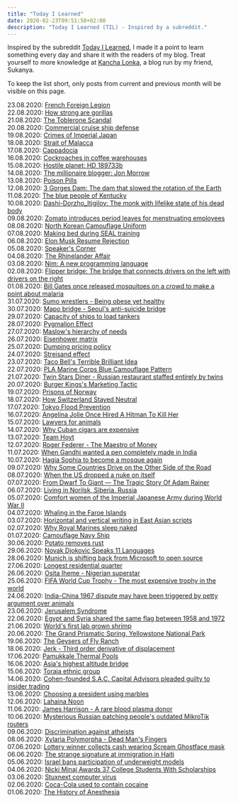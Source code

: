 ```yaml
---
title: "Today I Learned"
date: 2020-02-23T09:51:58+02:00
description: "Today I Learned (TIL) - Inspired by a subreddit."
---
```


Inspired by the subreddit [Today I Learned](https://www.reddit.com/r/todayilearned/), I made it a point to learn something every day and share it with the readers of my blog. Treat yourself to more knowledge at <a href="https://www.kanchalonka.com/til/" target="_blank">Kancha Lonka</a>, a blog run by my friend, Sukanya.

To keep the list short, only posts from current and previous month will be visible on this page.

23.08.2020: <a href = "https://en.wikipedia.org/wiki/French_Foreign_Legion" target = "_blank">French Foreign Legion</a><br>
22.08.2020: <a href = "https://www.nyungweforestnationalpark.org/how-strong-are-gorillas/" target = "_blank">How strong are gorillas</a><br>
21.08.2020: <a href = "https://qr.ae/pN24QD" target = "_blank">The Toblerone Scandal</a><br>
20.08.2020: <a href = "https://qr.ae/pN2Piq" target = "_blank">Commercial cruise ship defense</a><br>
19.08.2020: <a href = "https://qr.ae/pN2PiL" target = "_blank">Crimes of Imperial Japan</a><br>
18.08.2020: <a href = "https://en.wikipedia.org/wiki/Strait_of_Malacca" target = "_blank">Strait of Malacca</a><br>
17.08.2020: <a href = "https://qr.ae/pN2rdO" target = "_blank">Cappadocia</a><br>
16.08.2020: <a href = "https://qr.ae/pN2PaW" target = "_blank">Cockroaches in coffee warehouses</a><br>
15.08.2020: <a href = "https://qr.ae/pN2PaJ" target = "_blank">Hostile planet: HD 189733b</a><br>
14.08.2020: <a href = "https://entrepreneurshandbook.co/lessons-from-millionaire-blogger-jon-morrow-after-8-years-of-writing-d330b80306bd" target = "_blank">The millionaire blogger: Jon Morrow</a><br> 
13.08.2020: <a href = "https://www.investopedia.com/terms/p/poisonpill.asp" target = "_blank">Poison Pills</a><br>
12.08.2020: <a href = "https://qr.ae/pN2hTJ" target = "_blank">3 Gorges Dam: The dam that slowed the rotation of the Earth</a><br>
11.08.2020: <a href = "https://medium.com/history-of-yesterday/the-blue-people-of-kentucky-2c0fcfea4fd7" target = "_blank">The blue people of Kentucky</a><br>
10.08.2020: <a href = "https://en.wikipedia.org/wiki/Dashi-Dorzho_Itigilov" target = "_blank">Dashi-Dorzho_Itigilov: The monk with lifelike state of his dead body</a><br>
09.08.2020: <a href = "https://www.thenewsminute.com/article/zomato-introduces-period-leaves-menstruating-employees-130368?fbclid=IwAR1BqHfPt2hr-KbtRoYJccRJHAuv317_51HN8ozi60DMe0STQCcCwJ1BwYQ" target = "_blank">Zomato introduces period leaves for menstruating employees</a><br>
08.08.2020: <a href = "https://qr.ae/pN2X5E" target = "_blank">North Korean Camouflage Uniform</a><br>
07.08.2020: <a href = "https://qr.ae/pN2X5z" target = "_blank">Making bed during SEAL training</a><br>
06.08.2020: <a href = "https://www.linkedin.com/pulse/20140902001902-7207283-elon-musk-resume-rejection/" target = "_blank">Elon Musk Resume Rejection</a><br>
05.08.2020: <a href = "https://qr.ae/pNsBHC" target = "_blank">Speaker's Corner</a><br>
04.08.2020: <a href = "https://medium.com/history-of-yesterday/the-rhinelander-affair-a626eac582b8" target = "_blank">The Rhinelander Affair</a><br>
03.08.2020: <a href = "https://medium.com/better-programming/a-python-substitute-i-tried-out-the-best-programming-language-youve-never-heard-of-9e29cd1893c0" target = "_blank">Nim: A new programming language</a><br>
02.08.2020: <a href = "https://www.fastcompany.com/1660258/ingenious-flipper-bridge-melds-left-side-drivers-right-side-drivers" target = "_blank">Flipper bridge: The bridge that connects drivers on the left with drivers on the right</a><br>
01.08.2020: <a href = "https://www.cnbc.com/2017/11/28/bill-gates-released-swarming-mosquitoes-to-make-a-point-about-malaria.html" target = "_blank">Bill Gates once released mosquitoes on a crowd to make a point about malaria</a><br>
31.07.2020: <a href = "https://medium.com%2F@medium.com/@SylviaTaraPhD/by-any-standard-the-sumo-wrestler-would-be-considered-obese-596defe012a9" target = "_blank">Sumo wrestlers - Being obese yet healthy</a><br>
30.07.2020: <a href = "https://soranews24.com/2014/02/26/seoul-anti-suicide-initiative-backfires-deaths-increase-over-than-six-times/" target = "_blank">Mapo bridge - Seoul's anti-suicide bridge</a><br>
29.07.2020: <a href = "https://qr.ae/pNslax" target = "_blank">Capacity of ships to load tankers</a><br>
28.07.2020: <a href = "https://medium.com/be-unique/the-pygmalion-effect-explains-why-many-talents-are-ignored-66b9cf37d09" target = "_blank">Pygmalion Effect</a><br>
27.07.2020: <a href = "https://en.wikipedia.org/wiki/Maslow%27s_hierarchy_of_needs" target = "_blank">Maslow's hierarchy of needs</a><br>
26.07.2020: <a href = "https://www.eisenhower.me/eisenhower-matrix/" target = "_blank">Eisenhower matrix</a><br>
25.07.2020: <a href = "https://en.wikipedia.org/wiki/Dumping_(pricing_policy)" target = "_blank">Dumping pricing policy</a><br>
24.07.2020: <a href = "https://en.wikipedia.org/wiki/Streisand_effect" target = "_blank">Streisand effect</a><br>
23.07.2020: <a href = "https://medium.com/better-marketing/taco-bells-terrible-brilliant-idea-that-actually-worked-27045afbfcf3" target = "_blank">Taco Bell's Terrible Brilliant Idea</a><br>
22.07.2020: <a href = "https://qr.ae/pNsHMT" target = "_blank">PLA Marine Corps Blue Camouflage Pattern</a><br>
21.07.2020: <a href = "https://www.atlasobscura.com/places/twin-stars-diner" target = "_blank">Twin Stars Diner - Russian restaurant staffed entirely by twins</a><br>
20.07.2020: <a href = "https://qr.ae/pNs2q2" target = "_blank">Burger Kings's Marketing Tactic</a><br>
19.07.2020: <a href = "https://qr.ae/pNsKFd" target = "_blank">Prisons of Norway</a><br>
18.07.2020: <a href = "https://www.youtube.com/watch?v=YeAxxMZf1O4" target = "_blank">How Switzerland Stayed Neutral</a><br>
17.07.2020: <a href = "https://www.youtube.com/watch?v=Rp2l6nFIsZA" target = "_blank">Tokyo Flood Prevention</a><br>
16.07.2020: <a href = "https://www.iheart.com/content/2017-12-11-angelina-jolie-confesses-that-she-once-hired-a-hitman-to-kill-her/" target = "_blank">Angelina Jolie Once Hired A Hitman To Kill Her</a><br>
15.07.2020: <a href = "http://www.telegraph.co.uk/news/worldnews/europe/switzerland/7394698/Swiss-voters-reject-lawyers-for-animals-in-referendum.html" target = "_blank">Lawyers for animals</a><br>
14.07.2020: <a href = "https://www.youtube.com/watch?v=vA_j6rjsBec" target = "_blank">Why Cuban cigars are expensive</a><br>
13.07.2020: <a href = "https://en.wikipedia.org/wiki/Team_Hoyt" target = "_blank">Team Hoyt</a><br>
12.07.2020: <a href = "https://www.youtube.com/watch?v=WZFutg-aV8Y" target = "_blank">Roger Federer - The Maestro of Money</a><br>
11.07.2020: <a href = "https://qr.ae/pNK0j6" target = "_blank">When Gandhi wanted a pen completely made in India</a><br>
10.07.2020: <a href = "https://www.dw.com/en/hagia-sophia-conversion-mosque-museum/a-54129804" target = "_blank">Hagia Sophia to become a mosque again</a><br>
09.07.2020: <a href = "https://medium.com/knowledge-stew/why-some-countries-drive-on-the-other-side-of-the-road-c77cfced83b3" target = "_blank">Why Some Countries Drive on the Other Side of the Road</a><br>
08.07.2020: <a href = "https://medium.com/history-of-yesterday/when-the-us-dropped-a-nuke-on-itself-d526fc854ad9" target = "_blank">When the US dropped a nuke on itself</a><br>
07.07.2020: <a href = "https://allthatsinteresting.com/adam-rainer" target = "_blank">From Dwarf To Giant — The Tragic Story Of Adam Rainer</a><br>
06.07.2020: <a href = "https://qr.ae/pNKqOw" target = "_blank">Living in Norilsk, Siberia, Russia</a><br>
05.07.2020: <a href = "https://medium.com/lessons-from-history/the-disgusting-story-of-the-japanese-comfort-women-1b8d1d849878" target = "_blank">Comfort women of the Imperial Japanese Army during World War II</a><br>
04.07.2020: <a href = "https://qr.ae/pNKDP5" target = "_blank">Whaling in the Faroe Islands</a><br>
03.07.2020: <a href = "https://en.wikipedia.org/wiki/Horizontal_and_vertical_writing_in_East_Asian_scripts" target = "_blank">Horizontal and vertical writing in East Asian scripts</a><br>
02.07.2020: <a href = "https://www.wearethemighty.com/why-royal-marines-sleep-naked" target = "_blank">Why Royal Marines sleep naked</a><br>
01.07.2020: <a href = "https://qr.ae/pNKcDW" target = "_blank">Camouflage Navy Ship</a><br>
30.06.2020: <a href = "https://qr.ae/pNKcDg" target = "_blank">Potato removes rust</a><br>
29.06.2020: <a href = "https://www.youtube.com/watch?v=sUtQadqgxZo" target = "_blank">Novak Djokovic Speaks 11 Languages</a><br>
28.06.2020: <a href = "https://www.zdnet.com/article/linux-not-windows-why-munich-is-shifting-back-from-microsoft-to-open-source-again/" target = "_blank">Munich is shifting back from Microsoft to open source</a><br>
27.06.2020: <a href = "https://qr.ae/pNKUfX" target = "_blank">Longest residential quarter</a><br>
26.06.2020: <a href = "https://en.wikipedia.org/wiki/Osita_Iheme" target = "_blank">Osita Iheme - Nigerian superstar</a><br>
25.06.2020: <a href = "https://www.olympia.com.au/corporate/blog/expensive-trophies" target = "_blank">FIFA World Cup Trophy - The most expensive trophy in the world</a><br>
24.06.2020: <a href = "https://www.firstpost.com/india/holy-sheep-india-chinas-1967-dispute-may-have-been-triggered-by-petty-argument-over-animals-3777527.html" target = "_blank">India-China 1967 dispute may have been triggered by petty argument over animals</a><br>
23.06.2020: <a href = "https://en.wikipedia.org/wiki/Jerusalem_syndrome" target = "_blank">Jerusalem Syndrome</a><br>
22.06.2020: <a href = "https://www.sis.gov.eg/Story/8/Egypt-Flag?lang=en-us" target = "_blank">Egypt and Syria shared the same flag between 1958 and 1972</a><br>
21.06.2020: <a href = "https://www.youtube.com/watch?v=bOOgo8Kfc1w" target = "_blank">World's first lab grown shrimp</a><br>
20.06.2020: <a href = "https://www.youtube.com/watch?v=t5IDzsVTf-Q" target = "_blank">The Grand Prismatic Spring, Yellowstone National Park</a><br>
19.06.2020: <a href = "https://www.youtube.com/watch?v=3uIY1k0yfgA" target = "_blank">The Geysers of Fly Ranch</a><br>
18.06.2020: <a href = "http://wearcam.org/absement/Derivatives_of_displacement.htm" target = "_blank">Jerk - Third order derivative of displacement</a><br>
17.06.2020: <a href = "https://drifterplanet.com/pamukkale-turkey-travertine-thermal-pools-hierapolis/" target = "_blank">Pamukkale Thermal Pools</a><br>
16.06.2020: <a href = "https://timesofindia.indiatimes.com/travel/destinations/spiti-valley-is-home-to-asias-highest-bridge/as69342248.cms" target = "_blank">Asia's highest altitude bridge</a><br>
15.06.2020: <a href = "https://www.exotravel.com/blog/en/toraja-ethnic-people-indonesia/" target = "_blank">Toraja ethnic group</a><br>
14.06.2020: <a href = "https://en.wikipedia.org/wiki/Steven_A._Cohen" target = "_blank">Cohen-founded S.A.C. Capital Advisors pleaded guilty to insider trading</a><br>
13.06.2020: <a href = "https://www.bbc.com/news/av/world-africa-38164870/gambia-election-voters-use-marbles-to-choose-president" target = "_blank">Choosing a president using marbles</a><br>
12.06.2020: <a href = "https://en.wikipedia.org/wiki/Lahaina_Noon" target = "_blank">Lahaina Noon</a><br>
11.06.2020: <a href = "https://en.wikipedia.org/wiki/James_Harrison_(blood_donor)" target = "_blank">James Harrison - A rare blood plasma donor</a><br>
10.06.2020: <a href = "https://www.zdnet.com/article/a-mysterious-grey-hat-is-patching-peoples-outdated-mikrotik-routers/" target = "_blank">Mysterious Russian patching people's outdated MikroTik routers</a><br>
09.06.2020: <a href = "https://en.wikipedia.org/wiki/Discrimination_against_atheists" target = "_blank">Discrimination against atheists</a><br>
08.06.2020: <a href = "https://en.wikipedia.org/wiki/Xylaria_polymorpha" target = "_blank">Xylaria Polymorpha - Dead Man's Fingers</a><br>
07.06.2020: <a href = "https://consequenceofsound.net/2019/02/superlotto-winner-scream-mask/" target = "_blank">Lottery winner collects cash wearing Scream Ghostface mask</a><br>
06.06.2020: <a href = "https://qr.ae/pNKRdv" target = "_blank">The strange signature at immigration in Haiti</a><br>
05.06.2020: <a href = "https://www.bbc.com/news/world-middle-east-17450275#:~:text=The%20Israeli%20government%20has%20passed,make%20a%20model%20appear%20thinner" target = "_blank">Israel bans participation of underweight models</a><br>
04.06.2020: <a href = "https://www.billboard.com/articles/columns/hip-hop/8463821/nicki-minaj-awards-37-college-students-scholarship" target = "_blank">Nicki Minaj Awards 37 College Students With Scholarships</a><br>
03.06.2020: <a href = "https://en.wikipedia.org/wiki/Stuxnet" target = "_blank">Stuxnext computer virus</a><br>
02.06.2020: <a href = "https://www.technology.org/2019/03/15/coca-cola-does-not-contain-cocaine-anymore-but-there-still-is-a-connection-to-the-production-of-the-drug/" target = "_blank">Coca-Cola used to contain cocaine</a><br>
01.06.2020: <a href = "https://medium.com/history-of-yesterday/the-history-of-anesthesia-40b8478032bf" target = "_blank">The History of Anesthesia</a><br>
<!-- 
31.05.2020: <a href = "https://medium.com/history-of-yesterday/how-ibm-helped-hitlers-holocaust-c119709dabf6" target = "_blank">How IBM Helped Hitler’s Holocaust</a><br>
30.05.2020: <a href = "https://en.wikipedia.org/wiki/High_Altitude_Warfare_School" target = "_blank"></a><br>
29.05.2020: <a href = "https://qr.ae/pNy6bN" target = "_blank">Kode with Klossy</a><br> 
28.05.2020: <a href = "https://medium.com/history-of-yesterday/the-man-who-was-hanged-twice-b35d262949b7">Admiral Wilhelm Franz Canaris - The Man Who Was Hanged Twice</a><br>
27.05.2020: <a href = "https://en.wikipedia.org/wiki/The_Noid" target = "_blank">The Noid commercial for Domino's Pizza</a><br>
26.05.2020: <a href = "https://qr.ae/pNyVFQ" target = "_blank">Simo Häyhä - The Finnish Sniper</a><br>
25.05.2020: <a href = "https://medium.com/mind-cafe/a-3-minute-hack-for-focus-youve-probably-never-heard-of-40708b788a0f" target = "_blank">Binaural Beats</a><br>
24.05.2020: <a href = "https://www.youtube.com/watch?v=l117wfB0g3o" target = "_blank">The Turkish language that is whistled</a><br>
23.05.2020: <a href = "https://www.youtube.com/watch?v=aPb-slJH9Vs" target = "_blank">How pencils are made</a><br>
22.05.2020: <a href = "https://en.wikipedia.org/wiki/1996_Charkhi_Dadri_mid-air_collision" target = "_blank">The world's deadliest mid-air collision between Saudi Arabian Airlines and Kazakhstan Airlines</a><br>
21.05.2020: <a href = "https://qr.ae/pNyWKh" target = "_blank">Measles erases the memory of your immune system</a><br>
20.05.2020: <a href = "https://allthatsinteresting.com/kamel-abdel-rahman" target = "_blank">Man With Iron Rod Jammed Through His Head</a><br>
19.05.2020: <a href = "https://qr.ae/pNyWKi" target = "_blank">The man who survived 438 days in the Pacific ocean</a><br>
18.05.2020: <a href = "https://qr.ae/pNy5HH" target = "_blank">The Nigerean town with highest birth rate for twins</a><br>
17.05.2020: <a href = "http://www.whiteeagleaerospace.com/supersonic-nightmare/" target = "_blank">George F. Smith - The first man to survive ejection from an aircraft in supersonic flight</a><br>
16.05.2020: <a href = "https://www.facebook.com/logical.indian/videos/679927412796347/" target = "_blank">Plasma therapy for COVID-19</a><br> 
15.05.2020: <a href = "https://www.facebook.com/watch/?ref=saved&v=656772024913617" target = "_blank">A Socialist Video Game That Lets You Control a Revolution</a><br>
14.05.2020: <a href = "https://ideas.ted.com/why-does-running-give-you-a-high-heres-the-science/" target = "_blank">Why does running give you a high?</a><br>
13.05.2020: <a href = "https://qr.ae/pNyYdU" target = "_blank">Peggy Whitson</a><br>
12.05.2020: <a href = "https://www.quora.com/What-are-some-interesting-facts-about-sea-turtles/answer/Jerry-Joo-3?ch=10&share=c6ba881d&srid=O2FL" target = "_blank">Inside a sea turtle's mouth</a><br>
11.05.2020: <a href = "https://en.wikipedia.org/wiki/Straw_man" target = "_blank">Straw Man Fallacy</a><br>
10.05.2020: <a href = "https://en.wikipedia.org/wiki/Dutch_Water_Line" target = "_blank">Dutch Water Line - Holland's water-based defences</a><br>
09.05.2020: <a href = "https://en.wikipedia.org/wiki/Angus_Barbieri%27s_fast" target = "_blank">Angus Barbieri's fast of 382 days</a><br>
08.05.2020: <a href = "https://www.tweaktown.com/asktheexperts/103/since_intel_s_core_i7_is_cherry_picked_during_the_binning_process_does_that_make_them_better_than_the_core_i3_or_i5_for_general_performance_and_gaming/index.html" target = "_blank">Processor binning</a><br>
07.05.2020: <a href = "https://en.wikipedia.org/wiki/Markhor" target = "_blank">Markhor</a><br>
06.05.2020: <a href = "https://www.nytimes.com/2007/09/29/us/29missing.html" target = "_blank">Missing Woman Found Alive in Wrecked Car After 8 Days</a><br>
05.05.2020: <a href = "https://qr.ae/pNyTvu" target = "_blank">Natural beehives</a><br>
04.05.2020: <a href = "https://en.wikipedia.org/wiki/United_States_Navy_SEAL_selection_and_training" target = "_blank">United States Navy SEAL selection and training</a><br>
03.05.2020: <a href = "https://www.bbc.com/news/world-latin-america-45195188" target = "_blank">World's poorest ex-president Mujica turns down pension</a><br>
02.05.2020: <a href = "https://en.wikipedia.org/wiki/Cotton_ball_diet" target = "_blank">Cotton ball diet</a><br>
01.05.2020: <a href = "https://qr.ae/pNrEdY" target = "_blank">Mustard Gas</a><br>
30.04.2020: <a href = "https://en.wikipedia.org/wiki/White_torture" target = "_blank">White Torture</a><br>
29.04.2020: <a href = "https://edition.cnn.com/style/article/baikonur-buran-soviet-space-shuttle/index.html" target = "_blank">Abandoned USSR shuttles in Kazakhstan</a><br>
28.04.2020: <a href = "https://www.quora.com/Do-you-want-to-share-something/answer/Jay-Kamdar?ch=10&share=763bf936&srid=O2FL" target = "_blank">The Hope Experiment</a><br>
27.04.2020: <a href = "https://en.wikipedia.org/wiki/Roger_Bannister" target = "_blank">Roger Bannister - The first athelete to run a mile in under four minutes</a><br>
26.04.2020: <a href = "https://www.thebetterindia.com/117862/noor-inayat-khan-spy-princess-india-britain-france-world-war-two/?fbclid=IwAR1NBaB_zgc9nW6NgxapkGFiMHs71npEfyGfZfBj7y7YtdNrlmDiLcxUA80">Noor Inayat Khan - The Indian Spy Princess Who Died Fighting the Nazis</a><br>
25.04.2020: <a href = "https://medium.com/history-of-yesterday/the-soviet-anti-tank-dog-7f00425652eb" target = "_blank">The Soviet Anti-Tank Dog - How the Soviets used man’s best friend to combat the Wehrmacht</a><br>
24.04.2020: <a href = "https://en.wikipedia.org/wiki/Kamikaze" target = "_blank">Kamikaze - The Japanese suicide tactic</a><br>
23.04.2020: <a href = "https://medium.com/better-marketing/the-most-damaging-tweet-ever-abcf467b0158" target = "_blank">The controversial tweet on AIDS</a><br>
22.04.2020: <a href = "https://forge.medium.com/an-fbi-analysts-6-steps-for-predicting-people-s-behavior-21d486c33a46" target = "_blank">An FBI Analyst’s 6 Steps for Predicting People’s Behavior</a><br>
21.04.2020: <a href = "https://medium.com/history-of-yesterday/special-soviet-coca-cola-6b64f9db132d" target = "_blank">Special Soviet Coca Cola</a><br>
20.04.2020: <a href = "https://en.wikipedia.org/wiki/Eesti_Ekspress" target = "_blank">Eesti Ekspress</a><br>
19.04.2020: <a href = "https://www.mic.com/p/this-smart-toilet-can-identify-your-butthole-analyze-your-poop-for-diseases-22792633?fbclid=IwAR3ELojwYifdi-HmMMZXx_Su2YbMULwOXrC7kAd-Q3po5dpibTOy1xT-rXg" target = "_blank">Smart toilet that can identify butthole and analyze poop for diseases</a><br>
18.04.2020: <a href = "https://en.wikipedia.org/wiki/Phoenix_Jones" target = "_blank">Phoenix Jones - The Americal real life superhero</a><br>
17.04.2020: <a href = "https://en.wikipedia.org/wiki/Glasnost" target = "_blank">Glasnost</a><br>
16.04.2020: <a href = "https://www.quora.com/What-picture-looks-like-something-bad-is-happening-but-really-everything-is-cool/answer/Sean-Kernan?ch=10&share=a3cb5607&srid=O2FL" target = "_blank">Cow Tippers</a><br>
15.04.2020: <a href = "https://www.youtube.com/watch?v=dU8Ah1VC2Wg" target = "_blank">Cost of fuel for an aircraft</a><br>
14.04.2020: <a href = "https://www.youtube.com/watch?v=5Wq0yv73NpY" target = "_blank">Zimbabwe's Currency Crisis</a><br>
13.04.2020: <a href = "https://www.youtube.com/watch?v=SX1xmaKPb9o" target = "_blank">The Secret Infrastructure Beneath NYC</a><br>
12.04.2020: <a href = "https://en.wikipedia.org/wiki/Cyanosis" target = "_blank">Cyanosis</a><br>
11.04.2020: <a href = "https://www.bbc.com/future/article/20181211-what-its-like-to-work-in-the-biggest-building-in-the-world" target = "_blank">Boeing’s Everett Factory</a><br>
10.04.2020: <a href = "https://www.bbc.com/future/article/20190503-the-deepest-hole-we-have-ever-dug" target = "_blank">Kola Superdeep Borehole - The deepest manmade hole on Earth</a><br>
09.04.2020: <a href = "https://www.bbc.com/future/article/20170801-the-ghostly-radio-station-that-no-one-claims-to-run" target = "_blank">MDZhB - The ghostly radio station</a><br>
08.04.2020: <a href = "https://www.theguardian.com/world/2010/dec/03/jean-bedel-bokassa-posthumous-pardon" target = "_blank">Jean-Bédel Bokassa - The dictator accused of cannibalism and feeding his opponents to animals</a><br>
07.04.2020: <a href = "https://www.youtube.com/watch?v=EkRRo5DN9lI" target = "_blank">The Logistics of the International Space Station</a><br>
06.04.2020: <a href="https://www.blockworks.uk/the-uncensored-library" target="_blank">The Uncensored Library</a><br>
05.04.2020: <a href="https://en.wikipedia.org/wiki/Turritopsis_dohrnii" target="_blank">Immortal Jellyfish</a><br>
04.04.2020: <a href="https://www.telegraph.co.uk/finance/personalfinance/borrowing/creditcards/10231556/Man-who-created-own-credit-card-sues-bank-for-not-sticking-to-terms.html" target="_blank">Dmitry Argarkov - The man who sued bank for not sticking to his terms</a><br>
03.04.2020: <a href="https://en.wikipedia.org/wiki/Black_Death" target="_blank">Black Death - The most devastating pandemic recorded in human histor</a><br>
02.04.2020: <a href="https://www.youtube.com/watch?v=DqC3ieJJlFM" target="_blank">Pangolins: The Most Trafficked Mammal</a><br>
01.04.2020: <a href="https://en.wikipedia.org/wiki/P._K._Mahanandia" target="_blank">Pradyumna Kumar Mahanandia - The man who cycled from India to Sweden to meet his love</a><br>
31.03.2020: <a href="https://en.wikipedia.org/wiki/Emmanuel_Nwude" target="_blank">Emmanuel Nwude - The man who sold a fake airport</a><br>
30.03.2020: <a href="https://www.quora.com/What-is-something-that-most-people-dont-know/answer/Jeevanandham-7?ch=10&share=108bf06a&srid=O2FL" target="_blank">Identifying which tablets in India require a prescription</a><br>
29.03.2020: <a href="https://www.quora.com/How-can-you-be-a-hero-without-having-to-fight/answer/Khang-N-Che?ch=10&share=5b7827a3&srid=O2FL" target="_blank">Peter Wang - The boy who was posthumously admitted into the U.S. Military Academy</a><br>
28.03.2020: <a href="https://qz.com/798443/robin-williams-suffered-from-dementia-with-lewy-bodies-a-widely-under-diagnosed-condition/" target="_blank">DLB - Dementia with Lewy Bodies</a><br>
27.03.2020: <a href="https://en.wikipedia.org/wiki/Frank_%22Cannonball%22_Richards" target = "_blank">Frank "Cannonball" Richards - The man who took a cannonball shot</a><br>
26.03.2020: <a href="https://en.wikipedia.org/wiki/Christopher_Voss">Christopher Voss - American businessman, author, professor and a former FBI hostage negotiator</a><br>
25.03.2020: <a href="https://en.wikipedia.org/wiki/Elk_Cloner" target="_blank">Elk Cloner</a><br>
24.03.2020: <a href="https://www.youtube.com/watch?v=yqUFy-t4MlQ" target="_blank">How small pox was eradicated</a><br>
23.03.2020: <a href="https://www.youtube.com/watch?v=UMMwgvLmN-M" target="_blank">What we know about Ebola</a><br>
22.03.2020: <a href="https://en.wikipedia.org/wiki/Uruguayan_Air_Force_Flight_571" target="_blank">Uruguayan Air Force Flight 571 - The crash that turned people into cannibals</a><br>
21.03.2020: <a href="https://www.youtube.com/watch?v=jILgxeNBK_8">Nash Equilibrium</a><br>
20.03.2020: <a href="https://www.quora.com/Whats-the-most-unbelievable-thing-that-has-ever-happened-in-the-history-of-mankind-that-makes-it-difficult-to-grasp-the-reality-that-the-event-occurred/answer/Markee-Jackson?ch=10&share=bd152fe7&srid=O2FL" target="_blank">Guinness World Record for the highest fall without a parachute</a><br>
19.03.2020: <a href="https://www.youtube.com/watch?v=FPbZZ1qIozk" target="_blank">Svalbard</a><br>
18.03.2020: <a href="https://www.technologyreview.com/s/615375/what-is-herd-immunity-and-can-it-stop-the-coronavirus/?fbclid=IwAR0ksgYwlut8ljW65kNtVkpPzwDX7PwklRCXQ9oAxZRMuNNVmsj_0koUu8g" target="_blank">Herd Immunity</a><br>
17.03.2020: <a href="https://en.wikipedia.org/wiki/Antonov_An-225_Mriya" target="_blank">Antonov An-225 Mriya</a><br>
16.03.2020: <a href="https://www.bbc.com/reel/video/p0864g3p/the-secret-soviet-radar-hidden-in-chernobyl-s-shadow" target="_blank">The secret Soviet radar hidden in Chernobyl’s shadow</a><br>
15.03.2020: <a href="https://www.npr.org/sections/parallels/2013/07/20/195590639/the-spanish-aristocrat-who-works-for-north-korea?t=1584302358897">The only Westerner ever employed by North Korea</a><br>
14.03.2020: <a href="https://www.youtube.com/watch?v=IjiKUmfaZr4" target="_blank">Why do your knuckles pop?</a><br>
13.03.2020: <a href="https://www.youtube.com/watch?v=6OLVFa8YRfM" target="_blank">The Insane Logistics of Formula 1</a><br>
12.03.2020: <a href="https://www.youtube.com/watch?v=VdZd5zYTKAw" target="_blank">How the world's first metro system was built</a><br>
11.03.2020: <a href="https://www.youtube.com/watch?v=xTBkbseXfOQ" target="_blank">Rhythm 0 by Marina Abramović</a><br>
10.03.2020: <a href="https://www.quora.com/Is-there-any-animal-that-shows-no-fear-response/answer/Clanton-Sim?ch=10&share=106921c7&srid=O2FL" target="_blank">The Caucasian Shepherd aka Ovcharka</a><br>
09.03.2020: <a href="https://www.quora.com/What-are-some-interesting-facts-which-are-not-commonly-known/answer/Thomas-Chilton-1?ch=10&share=2dfe6cac&srid=O2FL" target="_blank">McDonald's Coke</a><br>
08.03.2020: <a href="https://en.wikipedia.org/wiki/Sarcosuchus" target="_blank">Sarcosuchus</a><br>
07.03.2020: <a href="https://www.youtube.com/watch?v=-WPOEXZNEgg" target="_blank">The Joy Of Giving : Narayanan Krishnan</a><br>
06.03.2020: <a href="https://medium.com/refinery29/kakeibo-the-japanese-art-of-saving-money-a1eb81e257fa" target="_blank">Kakeibo: The Japanese Art Of Saving Money</a><br>
05.03.2020: <a href="https://www.urbandictionary.com/define.php?term=Vaska" target="_blank">Vaska - A Swedish slang</a><br>
04.03.2020: <a href="https://www.boeing.com/commercial/aeromagazine/aero_05/textonly/fo01txt.html" target="_blank">Painting versus Polishing of Airplane Exterior Surfaces</a><br>
03.03.2020: <a href="https://www.quora.com/What-is-the-weirdest-island-in-the-world/answer/Marco-Antonio-Mu%C3%B1oz?ch=10&share=78614c18&srid=O2FL" target="_blank">Isla Madre de Dios</a><br>
02.03.2020: <a href="https://www.youtube.com/watch?v=Zbow21FKJS4" target="_blank">The extraordinary final test to become a Shaolin Master</a><br>
01.03.2020: <a href="https://www.quora.com/What-is-the-largest-land-animal-in-Antarctica/answer/Simon-Janevic?ch=10&share=e52bbb1f&srid=O2FL" target="_blank">Belgica Antarctica - The largest terrestial animal of Antarctica</a><br>
29.02.2020: <a href="https://www.unscrambled.sg/2019/11/20/netizens-suspect-that-viral-youtuber-kate-yup-has-been-abducted-and-is-in-possible-danger/" target="_blank">The Mystery Of Kate Yup</a><br>
28.02.2020: <a href="https://medium.com/history-of-yesterday/the-only-country-to-shoot-down-a-f-117-nighthawk-c32b0fc44970" target="_blank">The Only Country to Shoot Down an F-117 Nighthawk</a><br>
27.02.2020: <a href="https://www.roamingaroundtheworld.com/how-to-visit-devils-pool-victoria-falls/" target="_blank">Devil’s Pool Victoria Falls</a><br>
26.02.2020: BONUS - Eucalyptus can be used for treating sore throat<br>
26.02.2020: <a href="https://www.mirror.co.uk/news/world-news/russian-rambo-who-wiped-out-7912678" target="_blank">Aleksandr Prokhorenko - A brave soldier who called an airstrike on himself</a><br>
25.02.2020: BONUS - Ginger, cloves and honey mixed with boiled water is good for sore throat<br>
25.02.2020: <a href="https://www.inc.com/audacious-companies/burt-helm/beats.html" target="_blank">How Dr. Dre's Headphones Company Became a Billion-Dollar Business</a><br>
24.02.2020: <a href="https://en.wikipedia.org/wiki/MoSCoW_method" target="_blank">MoSCoW Method</a><br>
23.02.2020: <a href="https://www.youtube.com/watch?v=SUsqnD9-42g" target="_blank">How Embassies Work</a><br>
22.02.2020: <a href="https://www.myrecipes.com/extracrispy/nobody-has-eaten-the-dragons-breath-pepper-because-it-will-kill-you" target="_blank">Dragon's Breath Chili Pepper</a><br>
21.02.2020: <a href="https://grist.org/article/meet-the-lake-so-polluted-that-spending-an-hour-there-would-kill-you/" target="_blank">Lake Karachay - The most polluted place on our planet</a><br>
20.02.2020: <a href="https://www.quora.com/Has-there-ever-been-a-good-dictator-at-any-point-in-history-If-so-which-ones-were-good/answers/19344858?ch=10&share=5b555f62&srid=O2FL" target="_blank">Thomas Sankara</a><br>
19.02.2020: <a href="https://www.youtube.com/watch?v=wdU1WTBJMl0" target="_blank">How airports make money</a><br>
18.02.2020: <a href="http://www.bbc.com/travel/gallery/20180129-welcome-to-monowi-nebraska-population-1" target="_blank">Monowi - A place with a population of 1</a><br>
17.02.2020: <a href="https://www.quora.com/What-are-the-most-unusual-and-non-violent-ways-that-a-military-battle-has-been-won/answer/Sean-Kernan?ch=10&share=cd453a0d&srid=O2FL" target="_blank">Non-Violent Way to Win a Military Battle</a><br>
16.02.2020: <a href="https://www.colgate.com/en-us/oral-health/cosmetic-dentistry/teeth-whitening/how-do-i-know-what-shade-my-teeth-are" target="_blank">Tooth Shade Scale</a><br>
15.02.2020: <a href="https://aviation.stackexchange.com/questions/17504/why-dont-airliners-use-in-air-refueling-systems" target="_blank">Disadvantages of Mid-Air Refueling</a><br>
14.02.2020: <a href="https://en.wikipedia.org/wiki/Foreign_accent_syndrome" target="_blank">Foreign Accent Syndrome</a>
Test different style git commits
-->